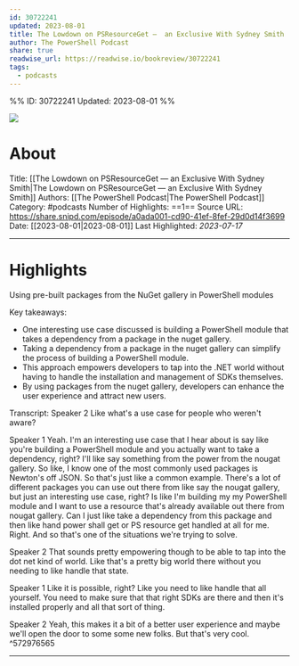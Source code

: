 ```yaml
---
id: 30722241
updated: 2023-08-01
title: The Lowdown on PSResourceGet —  an Exclusive With Sydney Smith
author: The PowerShell Podcast
share: true
readwise_url: https://readwise.io/bookreview/30722241
tags:
  - podcasts
---
```


%%
ID: 30722241
Updated: 2023-08-01
%%

![]( https://wsrv.nl/?url=https%3A%2F%2Fdeow9bq0xqvbj.cloudfront.net%2Fimage-logo%2F13765593%2Fpowershell-podcast-logo_cju753.jpg&w=100&h=100)

# About
Title: [[The Lowdown on PSResourceGet —  an Exclusive With Sydney Smith|The Lowdown on PSResourceGet —  an Exclusive With Sydney Smith]]
Authors: [[The PowerShell Podcast|The PowerShell Podcast]]
Category: #podcasts
Number of Highlights: ==1==
Source URL: https://share.snipd.com/episode/a0ada001-cd90-41ef-8fef-29d0d14f3699
Date: [[2023-08-01|2023-08-01]]
Last Highlighted: *2023-07-17*

---

# Highlights

Using pre-built packages from the NuGet gallery in PowerShell modules

Key takeaways:
- One interesting use case discussed is building a PowerShell module that takes a dependency from a package in the nuget gallery.
- Taking a dependency from a package in the nuget gallery can simplify the process of building a PowerShell module.
- This approach empowers developers to tap into the .NET world without having to handle the installation and management of SDKs themselves.
- By using packages from the nuget gallery, developers can enhance the user experience and attract new users.

Transcript:
Speaker 2
Like what's a use case for people who weren't aware?

Speaker 1
Yeah. I'm an interesting use case that I hear about is say like you're building a PowerShell module and you actually want to take a dependency, right? I'll like say something from the power from the nougat gallery. So like, I know one of the most commonly used packages is Newton's off JSON. So that's just like a common example. There's a lot of different packages you can use out there from like say the nougat gallery, but just an interesting use case, right? Is like I'm building my my PowerShell module and I want to use a resource that's already available out there from nougat gallery. Can I just like take a dependency from this package and then like hand power shall get or PS resource get handled at all for me. Right. And so that's one of the situations we're trying to solve.

Speaker 2
That sounds pretty empowering though to be able to tap into the dot net kind of world. Like that's a pretty big world there without you needing to like handle that state.

Speaker 1
Like it is possible, right? Like you need to like handle that all yourself. You need to make sure that that right SDKs are there and then it's installed properly and all that sort of thing.

Speaker 2
Yeah, this makes it a bit of a better user experience and maybe we'll open the door to some some new folks. But that's very cool. ^572976565

---
